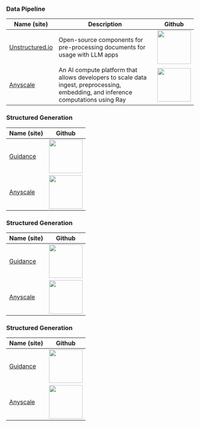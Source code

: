 ### Data Pipeline

| Name (site) | Description | Github |
|------------|------------|------------|
| [Unstructured.io](https://unstructured.io/) | Open-source components for pre-processing documents for usage with LLM apps | <a href=https://github.com/Unstructured-IO/unstructured><img src="https://img.shields.io/github/stars/Unstructured-IO/unstructured?style=social" width=90/></a> |
| [Anyscale](https://www.anyscale.com/) | An AI compute platform that allows developers to scale data ingest, preprocessing, embedding, and inference computations using Ray | <a href=https://github.com/ray-project/ray><img src="https://img.shields.io/github/stars/ray-project/ray?style=social" width=90/></a> |

### Structured Generation

| Name (site) | Github |
|------------|------------|
| [Guidance](https://github.com/guidance-ai/guidance) | <a href=https://github.com/guidance-ai/guidance><img src="https://img.shields.io/github/stars/guidance-ai/guidance?style=social" width=90/></a> |
| [Anyscale](https://www.anyscale.com/) | <a href=https://github.com/ray-project/ray><img src="https://img.shields.io/github/stars/ray-project/ray?style=social" width=90/></a> |

### Structured Generation

| Name (site) | Github |
|------------|------------|
| [Guidance](https://github.com/guidance-ai/guidance) | <a href=https://github.com/guidance-ai/guidance><img src="https://img.shields.io/github/stars/guidance-ai/guidance?style=social" width=90/></a> |
| [Anyscale](https://www.anyscale.com/) | <a href=https://github.com/ray-project/ray><img src="https://img.shields.io/github/stars/ray-project/ray?style=social" width=90/></a> |

### Structured Generation

| Name (site) | Github |
|------------|------------|
| [Guidance](https://github.com/guidance-ai/guidance) | <a href=https://github.com/guidance-ai/guidance><img src="https://img.shields.io/github/stars/guidance-ai/guidance?style=social" width=90/></a> |
| [Anyscale](https://www.anyscale.com/) | <a href=https://github.com/ray-project/ray><img src="https://img.shields.io/github/stars/ray-project/ray?style=social" width=90/></a> |

